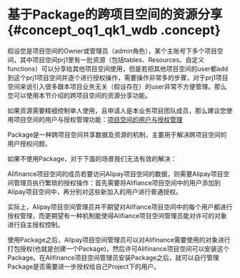 # 基于Package的跨项目空间的资源分享 {#concept_oq1_qk1_wdb .concept}

假设您是项目空间的Owner或管理员（admin角色），某个主账号下多个项目空间，其中项目空间prj1里有一批资源（包括tables、Resources、自定义functions）可以分享给其他项目空间使用，但是若把其他项目空间的user都add到这个prj1项目空间并逐个进行授权操作，需要操作非常多的步骤，对于prj1项目空间来说引入很多跟本项目业务无关（假设存在）的user非常不方便管理。那么您可以使用本节介绍的跨项目空间的资源分享功能。

如果资源需要精细控制单人使用，且申请人是本业务项目团队成员，那么建议您使用项目空间的用户与授权管理功能：[项目空间的用户与授权管理](cn.zh-CN/用户指南/安全指南/授权.md)

Package是一种跨项目空间共享数据及资源的机制，主要用于解决跨项目空间的用户授权问题。

如果不使用Package，对于下面的场景我们无法有效的解决：

Alifinance项目空间的成员若要访问Alipay项目空间的数据，则需要Alipay项目空间管理员执行繁琐的授权操作：首先需要将Alifiance项目空间中的用户添加到Alipay项目空间中，再分别对这些新加入的用户进行普通授权。

实际上，Alipay项目空间管理员并不期望对Alifiance项目空间中的每个用户都进行授权管理，而更期望有一种机制能使得Alifiance项目空间管理员能对许可的对象进行自主授权控制。

使用Package之后，Alipay项目空间管理员可以对Alifinance需要使用的对象进行打包授权\(也就是创建一个Package\)，然后许可Alifinance项目空间可以安装这个Package。在Alifinance项目空间管理员安装Package之后，就可以自行管理Package是否需要进一步授权给自己Project下的用户。

